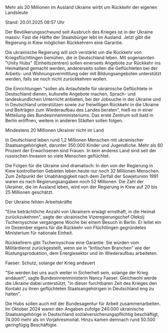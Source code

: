 
Mehr als 20 Millionen im Ausland
Ukraine wirbt um Rückkehr der eigenen Landsleute


Stand: 20.01.2025 08:57 Uhr


Der Bevölkerungsschwund seit Ausbruch des Krieges ist in der Ukraine massiv: Fast die Hälfte der Staatsbürger lebt im Ausland. Jetzt gibt die Regierung in Kiew möglichen Rückkehrern eine Garantie.



Die ukrainische Regierung will sich verstärkt um die Rückkehr von Kriegsflüchtlingen bemühen, die in Deutschland leben. Mit sogenannten "Unity Hubs" (Einheitszentren) sollen einerseits Angebote zur Rückkehr ins Heimatland gemacht werden, andererseits sollen die Geflüchteten bei der Arbeits- und Wohnungsvermittlung oder mit Bildungsangeboten unterstützt werden, falls sie noch nicht zurückkehren wollen. 


Die Einrichtungen "sollen als Anlaufstelle für ukrainische Geflüchtete in Deutschland dienen, kulturelle Angebote machen, Sprach- und landeskundlichen Unterricht anbieten, bei der Jobsuche in der Ukraine und in Deutschland unterstützen sowie zur freiwilligen Rückkehr in die Ukraine und Beiträgen zum Wiederaufbau des Landes beraten", hieß es in einer Mitteilung des Bundesinnenministeriums. Das erste Zentrum soll bald in Berlin eröffnen, weitere in anderen Städten sollen folgen.

Mindestens 20 Millionen Ukrainer nicht im Land


In Deutschland leben rund 1,2 Millionen Menschen mit ukrainischer Staatsangehörigkeit, darunter 350.000 Kinder und Jugendliche. Mehr als 60 Prozent der Erwachsenen sind Frauen. In kein anderes Land sind seit der russischen Invasion so viele Menschen geflüchtet.


Die Folgen für die Ukraine sind dramatisch: In den von der Regierung in Kiew kontrollierten Gebieten leben heute nur noch 32 Millionen Menschen. Zum Zeitpunkt der Unabhängigkeit nach dem Zerfall der Sowjetunion 1991 waren es nach Regierungsangaben noch 52 Millionen. Die Zahl der Ukrainer, die im Ausland leben, wird von der Regierung in Kiew auf 20 bis 25 Millionen geschätzt.

Der Ukraine fehlen Arbeitskräfte


"Eine beträchtliche Anzahl von Ukrainern erwägt ernsthaft, in die Heimat zurückzukehren", sagte der ukrainische Vizeregierungschef Oleksij Tschernyschow vergangene Woche bei einem Besuch in Berlin. Er leitet ein im Dezember eigens für die Rückkehr von Flüchtlingen gegründetes Ministerium für nationale Einheit.


Rückkehrern gibt Tschernyschow eine Garantie: Sie würden vom Militärdienst zurückgestellt, wenn sie in "kritischen Branchen" wie der Rüstungsproduktion, dem Energiesektor und im Wiederaufbau arbeiteten.

Faeser: Schutz, solange der Krieg andauert


"Sie werden bei uns auch weiter in Sicherheit sein, solange der Krieg andauert", sagte Bundesinnenministerin Nancy Faeser. Gleichwohl werde die Ukraine dabei unterstützt, "in dieser furchtbaren Zeit des Krieges den Kontakt zu ihren geflüchteten Staatsangehörigen in Deutschland eng zu halten".


Die Hubs sollen auch mit der Bundesagentur für Arbeit zusammenarbeiten. Im Oktober 2024 waren den Angaben zufolge 240.000 ukrainische Staatsangehörige in Deutschland sozialversicherungspflichtig beschäftigt, 74.000 mehr als im Vorjahresmonat. Hinzu kamen demnach rund 50.500 geringfügig Beschäftigte.

